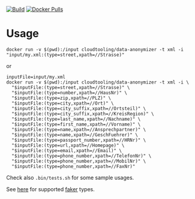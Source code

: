 [![Build](https://github.com/CloudTooling/data-anonymizer/actions/workflows/build.yml/badge.svg)](https://github.com/CloudTooling/data-anonymizer/actions/workflows/build.yml)
[![Docker Pulls](https://img.shields.io/docker/pulls/cloudtooling/data-anonymizer)](https://hub.docker.com/r/cloudtooling/data-anonymizer)


# Usage

```
docker run -v $(pwd):/input cloudtooling/data-anonymizer -t xml -i "input/my.xml:(type=street,xpath=//Strasse)"
```
or
```
inputFile=input/my.xml
docker run -v $(pwd):/input cloudtooling/data-anonymizer -t xml -i \
  "$inputFile:(type=street,xpath=//Strasse)" \
  "$inputFile:(type=number,xpath=//HausNr)" \
  "$inputFile:(type=zip,xpath=//PLZ)" \
  "$inputFile:(type=city,xpath=//Ort)" \
  "$inputFile:(type=city_suffix,xpath=//Ortsteil)" \
  "$inputFile:(type=city_suffix,xpath=//KreisRegion)" \
  "$inputFile:(type=last_name,xpath=//Nachname)" \
  "$inputFile:(type=first_name,xpath=//Vorname)" \
  "$inputFile:(type=name,xpath=//Ansprechpartner)" \
  "$inputFile:(type=name,xpath=//GeschFuehrer)" \
  "$inputFile:(type=passport_number,xpath=//HRNr)" \
  "$inputFile:(type=url,xpath=//Homepage)" \
  "$inputFile:(type=email,xpath=//Email)" \
  "$inputFile:(type=phone_number,xpath=//TelefonNr)" \
  "$inputFile:(type=phone_number,xpath=//MobilNr)" \
  "$inputFile:(type=phone_number,xpath=//FaxNr)"
```

Check also `.bin/tests.sh` for some sample usages.

See [here](https://github.com/CloudTooling/data-anonymizer/blob/develop/multi_anonymizer.py#L442) for supported [faker](https://faker.readthedocs.io/en/stable/providers.html) types.
